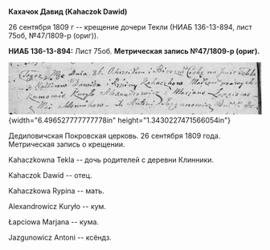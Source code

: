 **Кахачок Давид (Kahaczok Dawid)**

26 сентября 1809 г -- крещение дочери Текли (НИАБ 136-13-894, лист 75об,
№47/1809-р (ориг)).

**НИАБ 136-13-894:** Лист 75об. **Метрическая запись №47/1809-р
(ориг).**

![](./media/1e9948cb0f0f2186354c9e7b21bfed00c61dcb79.png){width="6.496527777777778in"
height="1.3430227471566054in"}

Дедиловичская Покровская церковь. 26 сентября 1809 года. Метрическая
запись о крещении.

Kahaczkowna Tekla -- дочь родителей с деревни Клинники.

Kahaczok Dawid -- отец.

Kahaczkowa Rypina -- мать.

Alexandrowicz Kuryło -- кум.

Łapciowa Marjana -- кума.

Jazgunowicz Antoni -- ксёндз.
